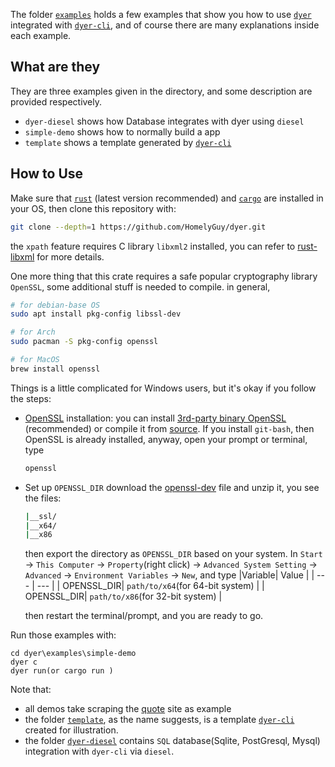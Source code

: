 The folder [`examples`] holds a few examples that show you how to use [`dyer`] integrated with [`dyer-cli`], and of course there are many explanations inside each example.

## What are they

They are three examples given in the directory, and some description are provided respectively.

- `dyer-diesel` shows how Database integrates with dyer using `diesel`
- `simple-demo` shows how to normally build a app
- `template` shows a template generated by [`dyer-cli`]

## How to Use

Make sure that [`rust`] (latest version recommended) and [`cargo`] are installed in your OS, then clone this repository with:
```bash
git clone --depth=1 https://github.com/HomelyGuy/dyer.git
```
the `xpath` feature requires C library `libxml2` installed, you can refer to [rust-libxml](https://github.com/KWARC/rust-libxml) for more details.

One more thing that this crate requires a safe popular cryptography library `OpenSSL`, some additional stuff is needed to compile. in general,
```bash
# for debian-base OS
sudo apt install pkg-config libssl-dev

# for Arch 
sudo pacman -S pkg-config openssl

# for MacOS
brew install openssl
```
Things is a little complicated for Windows users, but it's okay if you follow the steps:
- [OpenSSL] installation:
  you can install [3rd-party binary OpenSSL]  (recommended) or compile it from [source]. If you install `git-bash`, then OpenSSL is already installed, anyway, open your prompt or terminal, type
	```bash
	openssl
	```

- Set up `OPENSSL_DIR`
  download the [openssl-dev] file and unzip it, you see the files:
	```bash
	|__ssl/
	|__x64/
	|__x86
	```

	then export the directory as `OPENSSL_DIR` based on your system. In `Start` -> `This Computer` -> `Property`(right click) -> `Advanced System Setting` -> `Advanced` -> `Environment Variables` -> `New`, and type
	|Variable| Value |
	| --- | --- |
	| OPENSSL_DIR| `path/to/x64`(for 64-bit system) |
	| OPENSSL_DIR| `path/to/x86`(for 32-bit system) |

	then restart the terminal/prompt, and you are ready to go.

[3rd-party binary OpenSSL]: https://wiki.openssl.org/index.php/Binaries
[OpenSSL]: https://www.openssl.org/
[source]: https://github.com/openssl/openssl/
[openssl-dev]: https://mirror.firedaemon.com/OpenSSL/openssl-1.1.1k.zip

Run those examples with:
```
cd dyer\examples\simple-demo 
dyer c 
dyer run(or cargo run ) 
```	

Note that:
- all demos take scraping the [quote] site as example
- the folder [`template`], as the name suggests, is a template [`dyer-cli`] created for illustration.
- the folder [`dyer-diesel`] contains `SQL` database(Sqlite, PostGresql, Mysql) integration with `dyer-cli` via `diesel`.


[`examples`]: https://github.com/HomelyGuy/dyer/tree/master/examples
[`dyer`]: https://github.com/HomelyGuy/dyer/
[`dyer-cli`]:  https://github.com/HomelyGuy/dyer-cli/
[`rust`]: https://www.rust-lang.org
[`cargo`]: https://doc.rust-lang.org/cargo/
[`template`]:  https://github.com/HomelyGuy/dyer/tree/master/examples/template
[`dyer-diesel`]:  https://github.com/HomelyGuy/dyer/tree/master/examples/dyer-diesel
[quote]:  https://quotes.toscrape.com/
